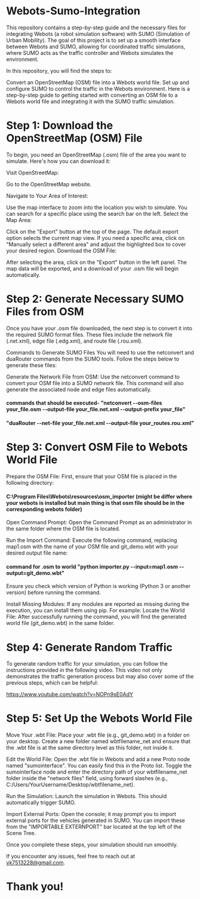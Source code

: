 # Webots-Sumo-Integration
This repository contains a step-by-step guide and the necessary files for integrating Webots (a robot simulation software) with SUMO (Simulation of Urban Mobility). The goal of this project is to set up a smooth interface between Webots and SUMO, allowing for coordinated traffic simulations, where SUMO acts as the traffic controller and Webots simulates the environment.

In this repository, you will find the steps to:

Convert an OpenStreetMap (OSM) file into a Webots world file.
Set up and configure SUMO to control the traffic in the Webots environment.
Here is a step-by-step guide to getting started with converting an OSM file to a Webots world file and integrating it with the SUMO traffic simulation.

# Step 1: Download the OpenStreetMap (OSM) File
To begin, you need an OpenStreetMap (.osm) file of the area you want to simulate. Here's how you can download it:

Visit OpenStreetMap:

Go to the OpenStreetMap website.

Navigate to Your Area of Interest:

Use the map interface to zoom into the location you wish to simulate.
You can search for a specific place using the search bar on the left.
Select the Map Area:

Click on the "Export" button at the top of the page.
The default export option selects the current map view.
If you need a specific area, click on "Manually select a different area" and adjust the highlighted box to cover your desired region.
Download the OSM File:

After selecting the area, click on the "Export" button in the left panel.
The map data will be exported, and a download of your .osm file will begin automatically.

# Step 2: Generate Necessary SUMO Files from OSM
Once you have your .osm file downloaded, the next step is to convert it into the required SUMO format files. These files include the network file (.net.xml), edge file (.edg.xml), and route file (.rou.xml).

Commands to Generate SUMO Files
You will need to use the netconvert and duaRouter commands from the SUMO tools. Follow the steps below to generate these files:

Generate the Network File from OSM: Use the netconvert command to convert your OSM file into a SUMO network file. This command will also generate the associated node and edge files automatically.

#### commands that should be executed-   "netconvert --osm-files your_file.osm --output-file your_file.net.xml --output-prefix your_file"
####                                  "duaRouter --net-file your_file.net.xml --output-file your_routes.rou.xml"

# Step 3: Convert OSM File to Webots World File
Prepare the OSM File: First, ensure that your OSM file is placed in the following directory:
####  C:\Program Files\Webots\resources\osm_importer (might be differ where your webots is installed but main thing is that osm file should be in the corresponding webots folder)
Open Command Prompt: Open the Command Prompt as an administrator in the same folder where the OSM file is located.

Run the Import Command: Execute the following command, replacing map1.osm with the name of your OSM file and git_demo.wbt with your desired output file name:

#### command for .osm to world "python importer.py --input=map1.osm --output=git_demo.wbt"
Ensure you check which version of Python is working (Python 3 or another version) before running the command.

Install Missing Modules: If any modules are reported as missing during the execution, you can install them using pip. For example:
Locate the World File: After successfully running the command, you will find the generated world file (git_demo.wbt) in the same folder.

# Step 4: Generate Random Traffic
To generate random traffic for your simulation, you can follow the instructions provided in the following video. This video not only demonstrates the traffic generation process but may also cover some of the previous steps, which can be helpful:

https://www.youtube.com/watch?v=NOPn9sE0AdY

# Step 5: Set Up the Webots World File
Move Your .wbt File: Place your .wbt file (e.g., git_demo.wbt) in a folder on your desktop. Create a new folder named wbtfilename_net and ensure that the .wbt file is at the same directory level as this folder, not inside it.

Edit the World File: Open the .wbt file in Webots and add a new Proto node named "sumointerface". You can easily find this in the Proto list. Toggle the sumointerface node and enter the directory path of your wbtfilename_net folder inside the "network files" field, using forward slashes (e.g., C:/Users/YourUsername/Desktop/wbtfilename_net).

Run the Simulation: Launch the simulation in Webots. This should automatically trigger SUMO.

Import External Ports: Open the console; it may prompt you to import external ports for the vehicles generated in SUMO. You can import these from the "IMPORTABLE EXTERNPORT" bar located at the top left of the Scene Tree.

Once you complete these steps, your simulation should run smoothly.

If you encounter any issues, feel free to reach out at vk7513228@gmail.com.

# Thank you!





